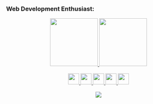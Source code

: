 
### Web Development Enthusiast:

  <link rel="stylesheet" href="https://cdn.jsdelivr.net/gh/devicons/devicon@v2.14.0/devicon.min.css">

  <div align="center">
    <a href="https://github.com/oam-victor/">
    <img height="130em" src="https://github-readme-stats.vercel.app/api?username=oam-victor&show_icons=true&theme=dark&include_all_commits=true&count_private=true"/>
    <img height="130em" src="https://github-readme-stats.vercel.app/api/top-langs/?username=oam-victor&layout=compact&langs_count=7&theme=dark"/>
  </div>
  
  </br>
  
  <div align="center">
    <img src="https://cdn.jsdelivr.net/gh/devicons/devicon/icons/javascript/javascript-original.svg" height="30px"/>
    <img src="https://cdn.jsdelivr.net/gh/devicons/devicon/icons/react/react-original.svg" height="30px"/>
    <img src="https://cdn.jsdelivr.net/gh/devicons/devicon/icons/nodejs/nodejs-original.svg" height="30px"/>
    <img src="https://cdn.jsdelivr.net/gh/devicons/devicon/icons/bootstrap/bootstrap-original.svg" height="30px"/>
    <img src="https://cdn.jsdelivr.net/gh/devicons/devicon/icons/mysql/mysql-original.svg" height="30px"/>   
  </div>
    
  </br>
 
  <div align="center"> 
    <a href="https://www.linkedin.com/in/victor-melo-odam/" target="_blank"><img src="https://img.shields.io/badge/-LinkedIn-%230077B5?style=for-the-     badge&logo=linkedin&logoColor=white" target="_blank"></a> 
 
  
  </div>
